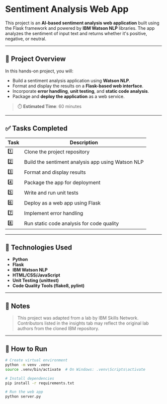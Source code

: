 # Sentiment Analysis Web App

This project is an **AI-based sentiment analysis web application** built using the Flask framework and powered by **IBM Watson NLP** libraries. The app analyzes the sentiment of input text and returns whether it's positive, negative, or neutral.

---

## 📌 Project Overview

In this hands-on project, you will:
- Build a sentiment analysis application using **Watson NLP**.
- Format and display the results on a **Flask-based web interface**.
- Incorporate **error handling**, **unit testing**, and **static code analysis**.
- Package and **deploy the application** as a web service.

> ⏱️ **Estimated Time**: 60 minutes

---

## ✅ Tasks Completed

| Task | Description |
|------|-------------|
| 1️⃣  | Clone the project repository |
| 2️⃣  | Build the sentiment analysis app using Watson NLP |
| 3️⃣  | Format and display results |
| 4️⃣  | Package the app for deployment |
| 5️⃣  | Write and run unit tests |
| 6️⃣  | Deploy as a web app using Flask |
| 7️⃣  | Implement error handling |
| 8️⃣  | Run static code analysis for code quality |

---

## 🧠 Technologies Used

- **Python**
- **Flask**
- **IBM Watson NLP**
- **HTML/CSS/JavaScript**
- **Unit Testing (unittest)**
- **Code Quality Tools (flake8, pylint)**

---

## 🔄 Notes

> This project was adapted from a lab by IBM Skills Network. Contributors listed in the insights tab may reflect the original lab authors from the cloned IBM repository.

---

## 🚀 How to Run

```bash
# Create virtual environment
python -m venv .venv
source .venv/bin/activate  # On Windows: .venv\Scripts\activate

# Install dependencies
pip install -r requirements.txt

# Run the web app
python server.py
